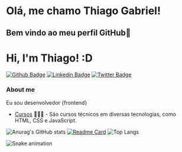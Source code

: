 # Olá, me chamo Thiago Gabriel!
## Bem vindo ao meu perfil GitHub👋

# Hi, I'm Thiago! :D

[![Github Badge](https://img.shields.io/badge/-Github-000?style=flat-square&logo=Github&logoColor=white&link=https://github.com/fagnerpsantos)](https://github.com/thiagogab)
[![Linkedin Badge](https://img.shields.io/badge/-LinkedIn-blue?style=flat-square&logo=Linkedin&logoColor=white&link=https://www.linkedin.com/in/fagnerpsantos/)](https://www.linkedin.com/in/thiagogabrieleduardo/)
[![Twitter Badge](https://img.shields.io/badge/-Twitter-1ca0f1?style=flat-square&labelColor=1ca0f1&logo=twitter&logoColor=white&link=https://twitter.com/fagnerpsantos)](https://twitter.com/th1gro)

### About me
Eu sou desenvolvedor {frontend} 

- [Cursos](https://cursos.alura.com.br/user/thiestud) 👨🏼‍🏫 - São cursos técnicos em diversas tecnologias, como HTML, CSS e JavaScript.

![Anurag's GitHub stats](https://github-readme-stats.vercel.app/api?username=anuraghazra&show_icons=true&theme=transparent)
[![Readme Card](https://github-readme-stats.vercel.app/api/pin/?username=anuraghazra&repo=github-readme-stats)](https://github.com/anuraghazra/github-readme-stats)
![Top Langs](https://github-readme-stats.vercel.app/api/top-langs/?username=anuraghazra&layout=compact)

![Snake animation](https://github.com/seu-usuário-aqui/seu-usuário-aqui/blob/output/github-contribution-grid-snake.svg)
